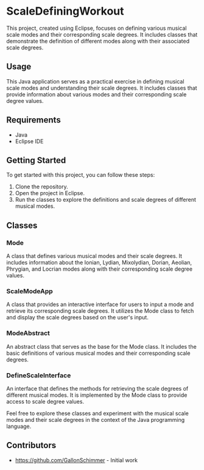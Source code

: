 # ScaleDefiningWorkout

This project, created using Eclipse, focuses on defining various musical scale modes and their corresponding scale degrees. It includes classes that demonstrate the definition of different modes along with their associated scale degrees.

## Usage

This Java application serves as a practical exercise in defining musical scale modes and understanding their scale degrees. It includes classes that provide information about various modes and their corresponding scale degree values.

## Requirements

- Java
- Eclipse IDE

## Getting Started

To get started with this project, you can follow these steps:

1. Clone the repository.
2. Open the project in Eclipse.
3. Run the classes to explore the definitions and scale degrees of different musical modes.

## Classes

### Mode

A class that defines various musical modes and their scale degrees. It includes information about the Ionian, Lydian, Mixolydian, Dorian, Aeolian, Phrygian, and Locrian modes along with their corresponding scale degree values.

### ScaleModeApp

A class that provides an interactive interface for users to input a mode and retrieve its corresponding scale degrees. It utilizes the Mode class to fetch and display the scale degrees based on the user's input.

### ModeAbstract

An abstract class that serves as the base for the Mode class. It includes the basic definitions of various musical modes and their corresponding scale degrees.

### DefineScaleInterface

An interface that defines the methods for retrieving the scale degrees of different musical modes. It is implemented by the Mode class to provide access to scale degree values.

Feel free to explore these classes and experiment with the musical scale modes and their scale degrees in the context of the Java programming language.

## Contributors

- https://github.com/GallonSchimmer - Initial work

